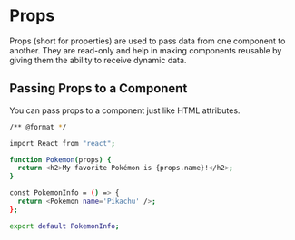 <!-- @format -->

# Props

Props (short for properties) are used to pass data from one component to another. They are read-only and help in making components reusable by giving them the ability to receive dynamic data.

## Passing Props to a Component

You can pass props to a component just like HTML attributes.

```sh
/** @format */

import React from "react";

function Pokemon(props) {
  return <h2>My favorite Pokémon is {props.name}!</h2>;
}

const PokemonInfo = () => {
  return <Pokemon name='Pikachu' />;
};

export default PokemonInfo;

```
